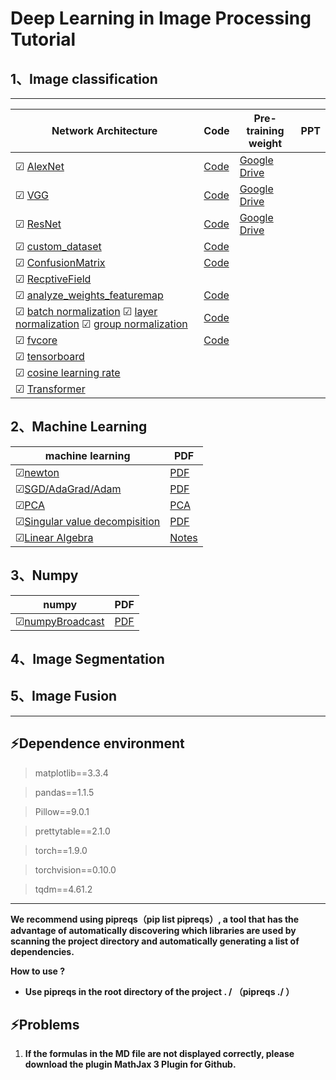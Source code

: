 # Deep Learning in Image Processing Tutorial



## 1、Image classification 



***

| Network  Architecture                                        | Code                                                         | Pre-training weight                                          | PPT  |
| ------------------------------------------------------------ | ------------------------------------------------------------ | ------------------------------------------------------------ | ---- |
| &#9745; [AlexNet](https://github.com/MorvanLi/Python/tree/main/pytorch_classification/AlexNet) | [Code](https://github.com/MorvanLi/Python/tree/main/pytorch_classification/AlexNet) | [Google Drive](https://drive.google.com/file/d/1eOE0xMK5g2xt7rY4RLyUdVFFRMSt6kcu/view?usp=sharing) |      |
| &#9745; [VGG](https://github.com/MorvanLi/Python/tree/main/pytorch_classification/VGG) | [Code](https://github.com/MorvanLi/Python/tree/main/pytorch_classification/VGG) | [Google Drive](https://drive.google.com/file/d/1FACaDWpjesNyX806JKXDzt6cs_7dBzLf/view?usp=sharing) |      |
| &#9745; [ResNet](https://github.com/MorvanLi/Python/tree/main/pytorch_classification/ResNet) | [Code](https://github.com/MorvanLi/Python/tree/main/pytorch_classification/ResNet) | [Google Drive](https://drive.google.com/file/d/1qzyeIffdQx84o3GEIJK28UJGTmbsrcJb/view?usp=sharing) |      |
| &#9745; [custom_dataset](https://github.com/MorvanLi/Python/tree/main/pytorch_classification/custom_dataset) | [Code](https://github.com/MorvanLi/Python/tree/main/pytorch_classification/custom_dataset) |                                                              |      |
| &#9745; [ConfusionMatrix](https://github.com/MorvanLi/Python/tree/main/pytorch_classification/ConfusionMatrix) | [Code](https://github.com/MorvanLi/Python/tree/main/pytorch_classification/ConfusionMatrix) |                                                              |      |
| &#9745; [RecptiveField](https://github.com/MorvanLi/Python/tree/main/pytorch_classification/ReceptiveField) |                                                              |                                                              |      |
| &#9745; [analyze_weights_featuremap](https://github.com/MorvanLi/Python/tree/main/pytorch_classification/analyze_weights_featuremap) | [Code](https://github.com/MorvanLi/Python/tree/main/pytorch_classification/analyze_weights_featuremap) |                                                              |      |
| &#9745; [batch normalization](https://github.com/MorvanLi/Python/tree/main/pytorch_classification/normalization/)  &#9745; [layer normalization](https://github.com/MorvanLi/Python/tree/main/pytorch_classification/normalization/layernormalization)  &#9745; [group normalization](https://github.com/MorvanLi/Python/tree/main/pytorch_classification/normalization/groupnormalization) | [Code](https://github.com/MorvanLi/Python/tree/main/pytorch_classification/normalization) |                                                              |      |
| &#9745; [fvcore](https://github.com/MorvanLi/Python/tree/main/pytorch_classification/fvcore) | [Code](https://github.com/MorvanLi/Python/tree/main/pytorch_classification/fvcore) |                                                              |      |
| &#9745; [tensorboard](https://github.com/MorvanLi/Python/tree/main/pytorch_classification/tensorboard) |                                                              |                                                              |      |
| &#9745; [cosine learning rate](https://github.com/MorvanLi/Python/tree/main/pytorch_classification/cosineLearningRate) |                                                              |                                                              |      |
| &#9745; [Transformer]()                                      |                                                              |                                                              |      |



## 2、Machine Learning

| machine learning                                             | PDF                                                          |
| ------------------------------------------------------------ | ------------------------------------------------------------ |
| &#9745;[newton](https://github.com/MorvanLi/Python/blob/main/machineLearning/newton.pdf) | [PDF](https://github.com/MorvanLi/Python/blob/main/machineLearning/newton.pdf) |
| &#9745;[SGD/AdaGrad/Adam](https://www.bilibili.com/video/BV1r64y1s7fU?p=1&share_medium=iphone&share_plat=ios&share_session_id=FEEBC4C6-A8D7-4C96-91E9-18E875997352&share_source=COPY&share_tag=s_i&timestamp=1648796925&unique_k=FHf78Ie) | [PDF](https://github.com/MorvanLi/Python/blob/main/machineLearning/optimizer.pdf) |
| &#9745;[PCA](https://github.com/MorvanLi/Python/blob/main/machineLearning/pca.ipynb) | [PCA](https://github.com/MorvanLi/Python/blob/main/machineLearning/pca.pdf) |
| &#9745;[Singular value decompisition](https://github.com/MorvanLi/Python/blob/main/machineLearning/svd.pdf) | [PDF](https://github.com/MorvanLi/Python/blob/main/machineLearning/svd.pdf) |
| &#9745;[Linear Algebra](https://zhuanlan.zhihu.com/p/457858293) | [Notes](https://zhuanlan.zhihu.com/p/457858293)              |



## 3、Numpy

| numpy                                                        | PDF                                                          |
| ------------------------------------------------------------ | ------------------------------------------------------------ |
| &#9745;[numpyBroadcast](https://github.com/MorvanLi/Python/blob/main/numpy/numpyBroadcast.pdf) | [PDF](https://github.com/MorvanLi/Python/blob/main/numpy/numpyBroadcast.pdf) |



##  4、Image Segmentation





## 5、Image Fusion



****



## :zap:Dependence environment

>matplotlib==3.3.4

>pandas==1.1.5

>Pillow==9.0.1

>prettytable==2.1.0

>torch==1.9.0

>torchvision==0.10.0

>tqdm==4.61.2

***



**We recommend using pipreqs（pip list pipreqs）, a tool that has the advantage of automatically discovering which libraries are used by scanning the project directory and automatically generating a list of dependencies.**

**How to use ?**

- **Use pipreqs in the root directory of the project . /              （pipreqs ./ ）**





## :zap:Problems

1. **If the formulas in the MD file are not displayed correctly, please download the plugin MathJax 3 Plugin for Github.**

